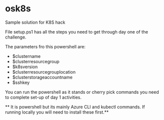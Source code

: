 # osk8s
Sample solution for K8S hack

File setup.ps1 has all the steps you need to get through day one of the challenge.  

The parameters fro this powershell are:

* $clustername
* $clusterresourcegroup
* $k8sversion
* $clusterresourcegrouplocation
* $clusterstorageaccountname
* $sshkey

You can run the powershell as it stands or cherry pick commands you need to complete set-up of day 1 activities.

** It is powershell but its mainly Azure CLI and kubectl commands.  If running locally you will need to install these first.**

